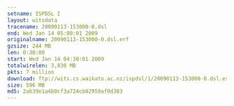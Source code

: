 ```yaml
---
setname: ISPDSL I
layout: witsdata
tracename: 20090113-153000-0.dsl
end: Wed Jan 14 05:00:01 2009
originalname: 20090113-153000-0.dsl.erf
gzsize: 244 MB
len: 0:30:00
start: Wed Jan 14 04:30:01 2009
totalwirelen: 3,830 MB
pkts: 7 million
download: ftp://wits.cs.waikato.ac.nz/ispdsl/1/20090113-153000-0.dsl.erf.gz
size: 596 MB
md5: 2ab39e1a4b0cf3a724cb02959af0d303
---
```

